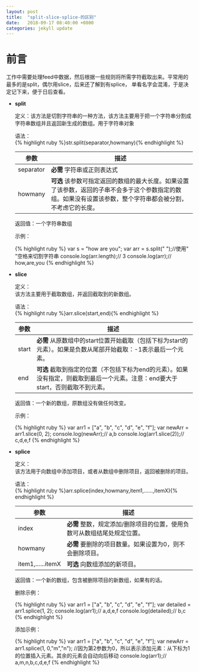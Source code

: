 ```yaml
---
layout: post
title:  "split-slice-splice-的区别"
date:   2018-09-17 08:40:00 +0800
categories: jekyll update
---
```

<h1>前言</h1>
<p>工作中需要处理feed中数据，然后根据一些规则将所需字符截取出来。平常用的最多的是split，偶尔用slice，后来还了解到有splice， 单看名字会混淆，于是决定记下来，便于日后查看。</p>
<ul>
	<li>
		<p><strong>split</strong></p>
		<p>定义：该方法是切割字符串的一种方法，该方法主要用于把一个字符串分割成字符串数组并且返回新生成的数组。用于字符串对象</p>
		<p>语法：<br>
		{% highlight ruby %}str.split(separator,howmany){% endhighlight %}</p>
		<table>
			<thead>
				<th>参数</th>
				<th>描述</th>
			</thead>
			<tbody>
				<tr>
					<td>separator</td>
					<td><strong>必需</strong> 字符串或正则表达式</td>
				</tr>
				<tr>
					<td>howmany</td>
					<td><strong>可选</strong> 该参数可指定返回的数组的最大长度。如果设置了该参数，返回的子串不会多于这个参数指定的数组。如果没有设置该参数，整个字符串都会被分割，不考虑它的长度。</td>
				</tr>
			</tbody>
		</table>
		<p>返回值：一个字符串数组</p>
		<p>示例：</p>
{% highlight ruby %}
var s = "how are you";
var arr = s.split(" ");//使用" "空格来切割字符串
console.log(arr.length);// 3
console.log(arr);// how,are,you
{% endhighlight %}
	</li>
	<li>
		<p><strong>slice</strong></p>
		<p>定义：<br>该方法主要用于截取数组，并返回截取到的新数组。</p>
		<p>语法：<br>
		{% highlight ruby %}arr.slice(start,end){% endhighlight %}</p>
		<table>
			<thead>
				<th>参数</th>
				<th>描述</th>
			</thead>
			<tbody>
				<tr>
					<td>start</td>
					<td><strong>必需</strong> 从原数组中的start位置开始截取（包括下标为start的元素）。如果是负数从尾部开始截取：-1表示最后一个元素。</td>
				</tr>
				<tr>
					<td>end</td>
					<td><strong>可选</strong> 截取到指定的位置（不包括下标为end的元素）。如果没有指定，则截取到最后一个元素。注意：end要大于start，否则截取不到元素。</td>
				</tr>
			</tbody>
		</table>
		<p>返回值：一个新的数组，原数组没有做任何改变。</p>
		<p>示例：</p>
{% highlight ruby %}
var arr1 = ["a", "b", "c", "d", "e", "f"];
var newArr = arr1.slice(0, 2);
console.log(newArr);// a,b
console.log(arr1.slice(2));// c,d,e,f
{% endhighlight %}
	</li>
	<li>
		<p><strong>splice</strong></p>
		<p>定义：<br>该方法用于向数组中添加项目，或者从数组中删除项目，返回被删除的项目。</p>
		<p>语法：<br>
		{% highlight ruby %}arr.splice(index,howmany,item1,......,itemX){% endhighlight %}</p>
		<table>
			<thead>
				<th>参数</th>
				<th>描述</th>
			</thead>
			<tbody>
				<tr>
					<td>index</td>
					<td><strong>必需</strong> 整数，规定添加/删除项目的位置，使用负数可从数组结尾处规定位置。</td>
				</tr>
				<tr>
					<td>howmany</td>
					<td><strong>必需</strong> 要删除的项目数量。如果设置为0，则不会删除项目。</td>
				</tr>
				<tr>
					<td>item1,......itemX</td>
					<td><strong>可选</strong> 向数组添加的新项目。</td>
				</tr>
			</tbody>
		</table>
		<p>返回值：一个新的数组，包含被删除项目的新数组，如果有的话。</p>
		<p>删除示例：</p>
{% highlight ruby %}
var arr1 = ["a", "b", "c", "d", "e", "f"];
 var detailed = arr1.splice(1, 2);
console.log(arr1);// a,d,e,f
console.log(detailed);// b,c
{% endhighlight %}
<p>添加示例：</p>
{% highlight ruby %}
var arr1 = ["a", "b", "c", "d", "e", "f"];
var newArr = arr1.splice(1, 0,"m","n"); //因为第2参数为0，所以表示添加元素：从下标为1的位置插入元素。其余的元素会自动向后移动
console.log(arr1);// a,m,n,b,c,d,e,f
{% endhighlight %}
	</li>
</ul>


[jekyll-docs]: https://jekyllrb.com/docs/home
[jekyll-gh]:   https://github.com/jekyll/jekyll
[jekyll-talk]: https://talk.jekyllrb.com/
